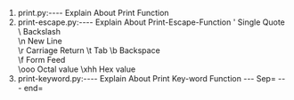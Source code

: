 1. print.py:----  Explain About Print Function
2. print-escape.py:----  Explain About Print-Escape-Function
                    \'	Single Quote	
                    \\	Backslash	
                    \n	New Line	
                    \r	Carriage Return	
                    \t	Tab	
                    \b	Backspace	
                    \f	Form Feed	
                    \ooo	Octal value	
                    \xhh	Hex value
3. print-keyword.py:---- Explain About Print Key-word Function
                      --- Sep=
                      --- end=